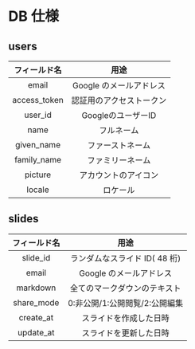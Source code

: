# DB 仕様

## users

|    フィールド名   |           用途              |
| :-------------: | :------------------------: |
|      email      |    Google のメールアドレス    |
|   access_token  |    認証用のアクセストークン    |
|     user_id     |      GoogleのユーザーID      |
|      name       |         フルネーム           |
|    given_name   |       ファーストネーム        |
|   family_name   |       ファミリーネーム        |
|     picture     |     アカウントのアイコン       |
|     locale      |          ロケール            |

## slides

| フィールド名 |              用途              |
| :----------: | :----------------------------: |
|   slide_id   | ランダムなスライド ID( 48 桁)  |
|    email     |    Google のメールアドレス     |
|   markdown   |  全てのマークダウンのテキスト  |
|  share_mode  | 0:非公開/1:公開閲覧/2:公開編集 |
|  create_at   |     スライドを作成した日時     |
|  update_at   |     スライドを更新した日時     |
